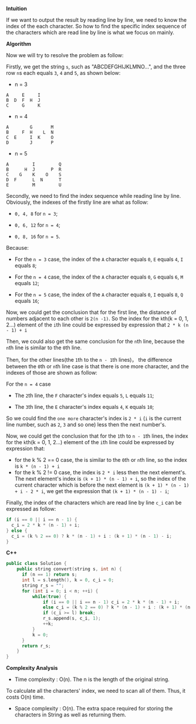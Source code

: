 **Intuition**

If we want to output the result by reading line by line, we need to know the index of the each character. So how to find the specific index sequence of the characters which are read line by line is what we focus on mainly.

**Algorithm**

Now we will try to resolve the problem as follow:

Firstly, we get the string `s`, such as "ABCDEFGHIJKLMNO...", and the three row `n`s each equals `3`, `4` and `5`, as shown below:


 - n = 3
```
A     E     I  
B  D  F  H  J
C     G     K
```

 - n = 4
```
A        G       M
B     F  H    L  N
C  E     I  K    O
D        J       P
```

 - n = 5
```
A         I         Q
B      H  J      P  R
C    G    K    O    S
D  F      L  N      T
E         M         U
```

Secondly, we need to find the index sequence while reading line by line. Obviously, the indexes of the firstly line are what as follow:

 - `0, 4, 8` for `n = 3`;

 - `0, 6, 12` for `n = 4`;

 - `0, 8, 16` for `n = 5`.

Because:

 - For the `n = 3` case, the index of the `A` character equals `0`,  `E` equals `4`, `I` equals `8`;

 - For the `n = 4` case, the index of the `A` character equals `0`, `G` equals `6`, `M` equals `12`;

 - For the `n = 5` case, the index of the `A` character equals `0`, `I` equals `8`, `Q` equals `16`;

Now, we could get the conclusion that for the first line, the distance of numbers adjacent to each other is `2(n -1)`. So the index for the `k`th(k = 0, 1, 2...) element of the `i`th line could be expressed by expression that `2 * k (n - 1) + i`

Then, we could also get the same conclusion for the `n`th line, because the `n`th line is similar to the `0`th line.

Then, for the other lines(the `1`th to the `n - 1`th lines)， the difference between the `0`th or `n`th line case is that there is one more character, and the indexes of those are shown as follow:

For the `n = 4` case

 - The `2`th line, the `F` character's index equals `5`, `L` equals `11`;

 - The `3`th line, the `E` character's index equals `4`, `K` equals `10`;

So we could find the `one more` character's index is `2 * i` (`i` is the current line number, such as `2`, `3` and so one) less then the next number's.

Now, we could get the conclusion that for the `1`th to `n - 1`th lines, the index for the `k`th(k = 0, 1, 2...) element of the `i`th line could be expressed by expression that:

 - for the k % 2 == 0 case, the is similar to the `0`th or `n`th line, so the index is `k * (n - 1) + i`
 - for the k % 2 != 0 case, the index is `2 * i` less then the next element's. The next element's index is `(k + 1) * (n - 1) + i`, so the index of the current character which is before the next element is `(k + 1) * (n - 1) + i - 2 * i`, we get the expression that `(k + 1) * (n - 1) - i`;

Finally, the index of the characters which are read line by line `c_i` can be expressed as follow:

```c++
if (i == 0 || i == n - 1) {
  c_i = 2 * k * (n - 1) + i;
} else {
  c_i = (k % 2 == 0) ? k * (n - 1) + i : (k + 1) * (n - 1) - i;
}
```

**C++**

```c++
public class Solution {
    public string convert(string s, int n) {
      if (n == 1) return s;
      int l = s.length(), k = 0, c_i = 0;
      string r_s = "";
      for (int i = 0; i < n; ++i) {
          while(true) {
              if (i == 0 || i == n - 1) c_i = 2 * k * (n - 1) + i;
              else c_i = (k % 2 == 0) ? k * (n - 1) + i : (k + 1) * (n - 1) - i;
              if (c_i >= l) break;
              r_s.append(s, c_i, 1);
              ++k;
          }
          k = 0;
      }   
      return r_s;
    }
}
```

**Complexity Analysis**

* Time complexity : O(n). The n is the length of the original string.

To calculate all the characters' index, we need to scan all of them. Thus, it costs O(n) time.

* Space complexity : O(n). The extra space required for storing the characters in String as well as returning them.

